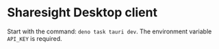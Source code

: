 # Sharesight Desktop client

Start with the command: `deno task tauri dev`. The environment variable `API_KEY`
is required.
